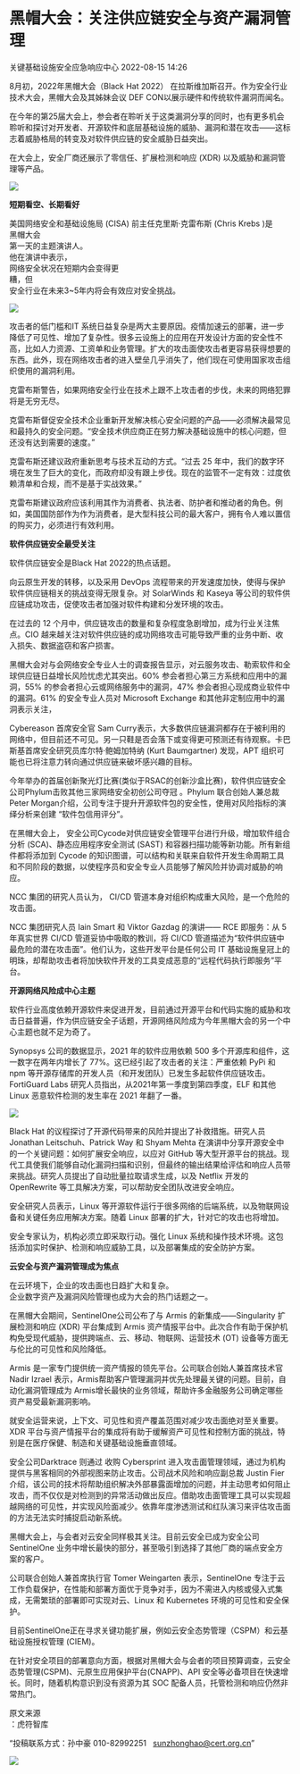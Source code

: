 #  黑帽大会：关注供应链安全与资产漏洞管理   
 关键基础设施安全应急响应中心   2022-08-15 14:26  
  
8月初，2022年黑帽大会（Black Hat 2022） 在拉斯维加斯召开。作为安全行业技术大会，黑帽大会及其姊妹会议 DEF CON以展示硬件和传统软件漏洞而闻名。  
  
在今年的第25届大会上，参会者在聆听关于这类漏洞分享的同时，也有更多机会聆听和探讨对开发者、开源软件和底层基础设施的威胁、漏洞和潜在攻击——这标志着威胁格局的转变及对软件供应链的安全威胁日益突出。  
  
在大会上，安全厂商还展示了零信任、扩展检测和响应 (XDR) 以及威胁和漏洞管理等产品。  
  
![](https://mmbiz.qpic.cn/mmbiz_jpg/f0ibSzjpDC6qkNJvRQKzCJtVnZJSjicziaIstoH3IicNSnkPBzVJnMh5Bj4ibwuAZ76L7B6OUp684voYRbFUZwp0hBA/640?wx_fmt=jpeg&wxfrom=5&wx_lazy=1&wx_co=1 "")  
  
**短期看空、长期看好**  
  
美国网络安全和基础设施局 (CISA) 前主任克里斯·克雷布斯 (Chris Krebs )是  
黑帽大会  
第一天的主题演讲人。  
他在演讲中表示，  
网络安全状况在短期内会变得更  
糟，但  
安全行业在未来3~5年内将会有效应对安全挑战。  
  
![](https://mmbiz.qpic.cn/mmbiz_jpg/f0ibSzjpDC6qkNJvRQKzCJtVnZJSjicziaIlcu3F7prAJJnTmP9XcTiaTP5QYct3BqicMnUsS9eBibnjib2rSUGGR0icpw/640?wx_fmt=jpeg&wxfrom=5&wx_lazy=1&wx_co=1 "")  
  
攻击者的低门槛和IT 系统日益复杂是两大主要原因。疫情加速云的部署，进一步降低了可见性、增加了复杂性。很多云设施上的应用在开发设计方面的安全性不高，比如人力资源、工资单和业务管理。扩大的攻击面使攻击者更容易获得想要的东西。此外，现在网络攻击者的进入壁垒几乎消失了，他们现在可使用国家攻击组织使用的漏洞利用。  
  
克雷布斯警告，如果网络安全行业在技术上跟不上攻击者的步伐，未来的网络犯罪将是无穷无尽。   
  
克雷布斯督促安全技术企业重新开发解决核心安全问题的产品——必须解决最常见和最持久的安全问题。“安全技术供应商正在努力解决基础设施中的核心问题，但还没有达到需要的速度。”  
  
克雷布斯还建议政府重新思考与技术互动的方式。“过去 25 年中，我们的数字环境在发生了巨大的变化，而政府却没有跟上步伐。现在的监管不一定有效：过度依赖清单和合规，而不是基于实战效果。”  
  
克雷布斯建议政府应该利用其作为消费者、执法者、防护者和推动者的角色。例如，美国国防部作为作为消费者，是大型科技公司的最大客户，拥有令人难以置信的购买力，必须进行有效利用。  
  
**软件供应链安全最受关注**  
  
软件供应链安全是Black Hat 2022的热点话题。  
  
向云原生开发的转移，以及采用 DevOps 流程带来的开发速度加快，使得与保护软件供应链相关的挑战变得无限复杂。对 SolarWinds 和 Kaseya 等公司的软件供应链成功攻击，促使攻击者加强对软件构建和分发环境的攻击。  
  
在过去的 12 个月中，供应链攻击的数量和复杂程度急剧增加，成为行业关注焦点。CIO 越来越关注对软件供应链的成功网络攻击可能导致严重的业务中断、收入损失、数据盗窃和客户损害。  
  
黑帽大会对与会网络安全专业人士的调查报告显示，对云服务攻击、勒索软件和全球供应链日益增长风险忧虑尤其突出。60% 参会者担心第三方系统和应用中的漏洞，55% 的参会者担心云或网络服务中的漏洞，47% 参会者担心现成商业软件中的漏洞。61% 的安全专业人员对 Microsoft Exchange 和其他非定制应用中的漏洞表示关注，  
  
Cybereason 首席安全官 Sam Curry表示，大多数供应链漏洞都存在于被利用的网络中，但目前还不可见。另一只鞋是否会落下或变得更可预测还有待观察。卡巴斯基首席安全研究员库尔特·鲍姆加特纳 (Kurt Baumgartner) 发现，APT 组织可能也已将注意力转向通过供应链来破坏感兴趣的目标。  
  
今年举办的首届创新聚光灯比赛(类似于RSAC的创新沙盒比赛)，软件供应链安全公司Phylum击败其他三家网络安全初创公司夺冠 。Phylum 联合创始人兼总裁 Peter Morgan介绍，公司专注于提升开源软件包的安全性，使用对风险指标的演绎分析来创建 “软件包信用评分”。  
  
在黑帽大会上， 安全公司Cycode对供应链安全管理平台进行升级，增加软件组合分析 (SCA)、静态应用程序安全测试 (SAST) 和容器扫描功能等新功能。所有新组件都将添加到 Cycode 的知识图谱，可以结构和关联来自软件开发生命周期工具和不同阶段的数据，以使程序员和安全专业人员能够了解风险并协调对威胁的响应。   
  
NCC 集团的研究人员认为， CI/CD 管道本身对组织构成重大风险，是一个危险的攻击面。    
  
NCC 集团研究人员 Iain Smart 和 Viktor Gazdag 的演讲—— RCE 即服务：从 5 年真实世界 CI/CD 管道妥协中吸取的教训，将 CI/CD 管道描述为“软件供应链中最危险的潜在攻击面”。他们认为，这些开发平台是任何公司 IT 基础设施皇冠上的明珠，却帮助攻击者将加快软件开发的工具变成恶意的“远程代码执行即服务”平台。  
  
**开源网络风险成中心主题**  
  
软件行业高度依赖开源软件来促进开发，目前通过开源平台和代码实施的威胁和攻击日益普遍，作为供应链安全子话题，开源网络风险成为今年黑帽大会的另一个中心主题也就不足为奇了。  
  
Synopsys 公司的数据显示，2021 年的软件应用依赖 500 多个开源库和组件，这一数字在两年内增长了 77%。这已经引起了攻击者的关注：严重依赖 PyPi 和 npm 等开源存储库的开发人员（和开发团队）已发生多起软件供应链攻击。FortiGuard Labs 研究人员指出，从2021年第一季度到第四季度，ELF 和其他 Linux 恶意软件检测的发生率在 2021 年翻了一番。  
  
![](https://mmbiz.qpic.cn/mmbiz_jpg/f0ibSzjpDC6rURdbud8tzsHtA7uFbeazqyXysJPS8c1ribg3JFaDMwvtdPmRsjibm6HGOWwox2n2ia25yLLfET7x0Q/640?wx_fmt=jpeg&wxfrom=5&wx_lazy=1&wx_co=1 "")  
  
Black Hat 的议程探讨了开源代码带来的风险并提出了补救措施。研究人员 Jonathan Leitschuh、Patrick Way 和 Shyam Mehta 在演讲中分享开源安全中的一个关键问题：如何扩展安全响应，以应对 GitHub 等大型开源平台的挑战。现代工具使我们能够自动化漏洞扫描和识别，但最终的输出结果给评估和响应人员带来挑战。研究人员提出了自动批量拉取请求生成，以及 Netflix 开发的 OpenRewrite 等工具解决方案，可以帮助安全团队改进安全响应。  
  
安全研究人员表示，Linux 等开源软件运行于很多网络的后端系统，以及物联网设备和关键任务应用解决方案。随着 Linux 部署的扩大，针对它的攻击也将增加。  
  
安全专家认为，机构必须立即采取行动。强化 Linux 系统和操作技术环境。这包括添加实时保护、检测和响应威胁工具，以及部署集成的安全防护方案。  
  
**云安全与资产漏洞管理成为焦点**  
  
在云环境下，企业的攻击面也日趋扩大和复杂。  
企业数字资产及漏洞风险管理也成为大会的热门话题之一。  
  
在黑帽大会期间，SentinelOne公司公布了与 Armis 的新集成——Singularity 扩展检测和响应 (XDR) 平台集成到 Armis 资产情报平台中。此次合作有助于保护机构免受现代威胁，提供跨端点、云、移动、物联网、运营技术 (OT) 设备等方面无与伦比的可见性和风险降低。  
  
Armis 是一家专门提供统一资产情报的领先平台。公司联合创始人兼首席技术官 Nadir Izrael 表示，Armis帮助客户管理漏洞并优先处理最关键的问题。目前，自动化漏洞管理成为 Armis增长最快的业务领域，帮助许多金融服务公司确定哪些资产易受最新漏洞影响。  
  
就安全运营来说，上下文、可见性和资产覆盖范围对减少攻击面绝对至关重要。XDR 平台与资产情报平台的集成将有助于缓解资产可见性和控制方面的挑战，特别是在医疗保健、制造和关键基础设施垂直领域。  
  
安全公司Darktrace 则通过 收购 Cybersprint 进入攻击面管理领域，通过为机构提供与黑客相同的外部视图来防止攻击。公司战术风险和响应副总裁 Justin Fier介绍，该公司的技术将帮助组织解决外部暴露面增加的问题，并主动思考如何阻止攻击，而不仅仅是对检测到的异常活动做出反应。借助攻击面管理工具可以实现超越网络的可见性，并实现风险面减少。依靠年度渗透测试和红队演习来评估攻击面的方法无法实时捕捉启动新系统。  
  
黑帽大会上，与会者对云安全同样极其关注。目前云安全已成为安全公司SentinelOne 业务中增长最快的部分，甚至吸引到选择了其他厂商的端点安全方案的客户。  
  
公司联合创始人兼首席执行官 Tomer Weingarten 表示，SentinelOne 专注于云工作负载保护，在性能和部署方面优于竞争对手，因为不需进入内核或侵入式集成，无需繁琐的部署即可实现对云、Linux 和 Kubernetes 环境的可见性和安全保护。  
  
目前SentinelOne正在寻求关键功能扩展，例如云安全态势管理（CSPM）和云基础设施授权管理 (CIEM)。  
  
在针对安全项目的部署意向方面，根据对黑帽大会与会者的项目预算调查，云安全态势管理(CSPM)、元原生应用保护平台(CNAPP)、API 安全等必备项目在快速增长。同时，随着机构意识到没有资源为其 SOC 配备人员，托管检测和响应仍然非常热门。  
  
  
  
原文来源  
：虎符智库  
  
“投稿联系方式：孙中豪 010-82992251   sunzhonghao@cert.org.cn”  
  
![](https://mmbiz.qpic.cn/sz_mmbiz_jpg/iaz5iaQYxGogucKMiatGyfBHlfj74r3CyPxEBrV0oOOuHICibgHwtoIGayOIcmJCIsAn02z2yibtfQylib07asMqYAEw/640?wx_fmt=jpeg&wxfrom=5&wx_lazy=1&wx_co=1 "")  
